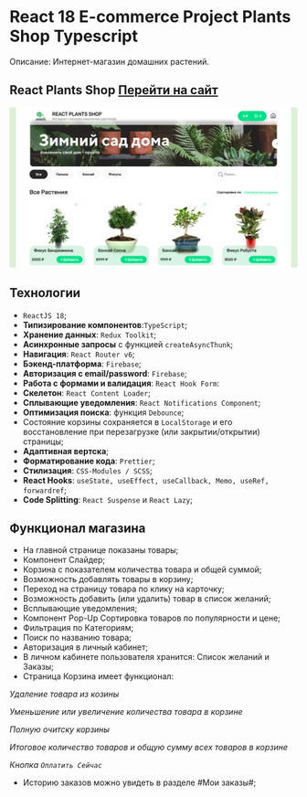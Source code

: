 
# React 18 E-commerce Project Plants Shop Typescript

Описание: Интернет-магазин домашних растений.

## React Plants Shop [Перейти на сайт](https://plant-project-uplerika.vercel.app/)

![App Screenshot](https://raw.githubusercontent.com/Uplerika/plant-project/main/public/PlantsShop.png)


## Технологии

- `ReactJS 18`;
- **Типизирование компонентов**:`TypeScript`;
- **Хранение данных**: `Redux Toolkit`; 
- **Асинхронные запросы** с функцией `createAsyncThunk`;
- **Навигация**: `React Router v6`;
- **Бэкенд-платформа**: `Firebase`;
- **Авторизация с email/password**: `Firebase`;
- **Работа с формами и валидация**: `React Hook Form`:
- **Cкелетон**: `React Content Loader`;
- **Сплывающие уведомления**: `React Notifications Component`;
- **Оптимизация поиска**: функция `Debounce`;
- Состояние корзины сохраняется в `LocalStorage` и его восстановление при перезагрузке (или закрытии/открытии) страницы; 
- **Адаптивная вертска**;
- **Форматирование кода**: `Prettier`;
- **Стилизация**: `CSS-Modules / SCSS`;
- **React Hooks**: `useState, useEffect, useCallback, Memo, useRef, forwardref`;
- **Code Splitting**: `React Suspense` и `React Lazy`;

## Функционал магазина
- На главной странице показаны товары;
- Компонент Слайдер;
- Корзина с показателем количества товара и общей суммой;
- Возможность добавлять товары в корзину;
- Переход на страницу товара по клику на карточку;
- Возможность добавить (или удалить) товар в список желаний;
- Всплывающие уведомления;
- Компонент Pop-Up Сортировка товаров по популярности и цене;
- Фильтрация по Категориям;
- Поиск по названию товара;
- Авторизация в личный кабинет;
- В личном кабинете пользователя хранится: Список желаний и Заказы;
- Страница Корзина имеет функционал:

*Удаление товара из козины*

*Уменьшение или увеличение количества товара в корзине*

*Полную очитску корзины*

*Итоговое количество товаров и общую сумму всех товаров в корзине*

*Кнопка `Оплатить Сейчас`*

- Историю заказов можно увидеть в разделе #Мои заказы#;
